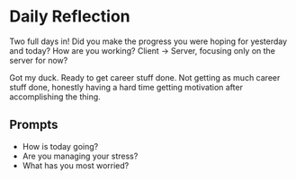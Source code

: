 # Daily Reflection
Two full days in! Did you make the progress you were hoping for yesterday and today? How are you working? Client -> Server, focusing only on the server for now?  

Got my duck. Ready to get career stuff done. Not getting as much career stuff done, honestly having a hard time getting motivation after accomplishing the thing. 

## Prompts
- How is today going? 
- Are you managing your stress?
- What has you most worried?